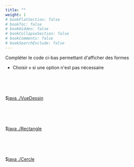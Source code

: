 ```yaml
---
title: ""
weight: 1
# bookFlatSection: false
# bookToc: false
# bookHidden: false
# bookCollapseSection: false
# bookComments: false
# bookSearchExclude: false
---
```


<style>
pre > code {
	-webkit-touch-callout: text;
	-webkit-user-select: text;
	-khtml-user-select: text;
	-moz-user-select: text;
	-ms-user-select: text;
	user-select: text;
}
</style>

Compléter le code ci-bas permettant d'afficher des formes

* Choisir `∅` si une option n'est pas nécessaire

<br>
<br>
<br>

$[java ./VueDessin]()

<br>
<br>
<br>


$[java ./Rectangle]()

<br>
<br>
<br>


$[java ./Cercle]()

